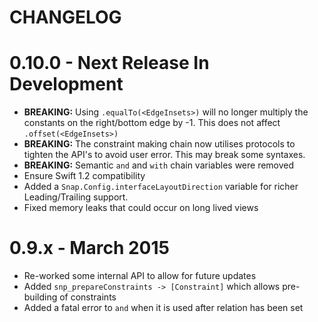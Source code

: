 CHANGELOG
=======

# 0.10.0 - Next Release In Development

* **BREAKING:** Using `.equalTo(<EdgeInsets>)` will no longer multiply the constants on the right/bottom edge by -1. This does not affect `.offset(<EdgeInsets>)`
* **BREAKING:** The constraint making chain now utilises protocols to tighten the API's to avoid user error. This may break some syntaxes.
* **BREAKING:** Semantic `and` and `with` chain variables were removed
* Ensure Swift 1.2 compatibility
* Added a `Snap.Config.interfaceLayoutDirection` variable for richer Leading/Trailing support.
* Fixed memory leaks that could occur on long lived views

# 0.9.x - March 2015

* Re-worked some internal API to allow for future updates
* Added `snp_prepareConstraints -> [Constraint]` which allows pre-building of constraints
* Added a fatal error to `and` when it is used after relation has been set